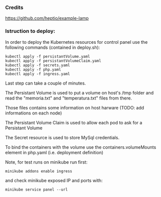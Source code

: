 ### Credits
https://github.com/heptio/example-lamp

### Istruction to deploy:

In order to deploy the Kubernetes resources for control panel use the following commands (contained in deploy.sh):

```console
kubectl apply -f persistantVolume.yaml
kubectl apply -f persistantVolumeClaim.yaml
kubectl apply -f secrets.yaml
kubectl apply -f php.yaml
kubectl apply -f ingress.yaml
```
Last step can take a couple of minutes.

The Persistant Volume is used to put a volume on host's /tmp folder and read the "memoria.txt" and "temperatura.txt" files from there.

Those files contains some information on host harware (TODO: add informations on each node)

The Persistant Volume Claim is used to allow each pod to ask for a Persistant Volume

The Secret resource is used to store MySql credentials.

To bind the containers with the volume use the containers.volumeMounts element in php.yaml (i.e. deployment definition)

Note, for test runs on minikube run first:
```console
minikube addons enable ingress
```

and check minikube exposed IP and ports with:
```console
minikube service panel --url
```
